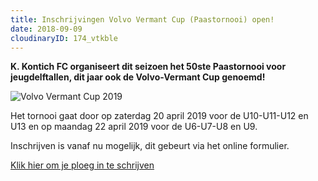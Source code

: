 ```yaml
---
title: Inschrijvingen Volvo Vermant Cup (Paastornooi) open!
date: 2018-09-09
cloudinaryID: 174_vtkble
---
```


<p><strong>K. Kontich FC organiseert dit seizoen het 50ste Paastornooi voor jeugdelftallen, dit jaar ook de <strong>Volvo-Vermant Cup genoemd!</strong></strong></p>
<div class="center">
<img src="https://www.link2fleet.be/wp-content/uploads/2018/04/Logo-Vermant-Groep.png" style="max-width: 100%; height: auto;" alt="Volvo Vermant Cup 2019">
</div>
<p>Het tornooi gaat door op zaterdag 20 april 2019 voor de U10-U11-U12 en U13 en op maandag 22 april 2019 voor de U6-U7-U8 en U9.</p>
<p>Inschrijven is vanaf nu mogelijk, dit gebeurt via het online formulier.</p>
<div> <a class="btn-block" href="http://kkontichfc.be/jeugd/vermant-cup/inschrijven" title="Klik hier om je ploeg in te schrijven">Klik hier om je ploeg in te schrijven</a></div><br>
